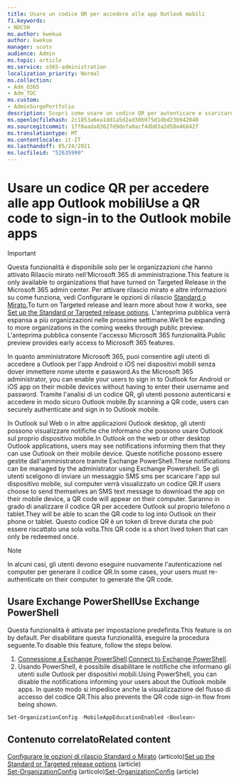 ```yaml
---
title: Usare un codice QR per accedere alle app Outlook mobili
f1.keywords:
- NOCSH
ms.author: kwekua
author: kwekua
manager: scotv
audience: Admin
ms.topic: article
ms.service: o365-administration
localization_priority: Normal
ms.collection:
- Adm_O365
- Adm_TOC
ms.custom:
- AdminSurgePortfolio
description: Scopri come usare un codice QR per autenticare e scaricare Outlook mobile.
ms.openlocfilehash: 2c1853a6ea1dd1a5d2ad30b975d1dbd23b942040
ms.sourcegitcommit: 17f0aada83627d9defa0acf4db03a2d58e46842f
ms.translationtype: MT
ms.contentlocale: it-IT
ms.lasthandoff: 05/24/2021
ms.locfileid: "52635999"
---
```

# <a name="use-a-qr-code-to-sign-in-to-the-outlook-mobile-apps"></a><span data-ttu-id="7b320-103">Usare un codice QR per accedere alle app Outlook mobili</span><span class="sxs-lookup"><span data-stu-id="7b320-103">Use a QR code to sign-in to the Outlook mobile apps</span></span>

> [!IMPORTANT]
> <span data-ttu-id="7b320-104">Questa funzionalità è disponibile solo per le organizzazioni che hanno attivato Rilascio mirato nell'Microsoft 365 di amministrazione.</span><span class="sxs-lookup"><span data-stu-id="7b320-104">This feature is only available to organizations that have turned on Targeted Release in the Microsoft 365 admin center.</span></span> <span data-ttu-id="7b320-105">Per attivare rilascio mirato e altre informazioni su come funziona, vedi Configurare le opzioni di rilascio [Standard o Mirato.](release-options-in-office-365.md)</span><span class="sxs-lookup"><span data-stu-id="7b320-105">To turn on Targeted release and learn more about how it works, see [Set up the Standard or Targeted release options](release-options-in-office-365.md).</span></span> <span data-ttu-id="7b320-106">L'anteprima pubblica verrà espansa a più organizzazioni nelle prossime settimane.</span><span class="sxs-lookup"><span data-stu-id="7b320-106">We’ll be expanding to more organizations in the coming weeks through public preview.</span></span> <span data-ttu-id="7b320-107">L'anteprima pubblica consente l'accesso Microsoft 365 funzionalità.</span><span class="sxs-lookup"><span data-stu-id="7b320-107">Public preview provides early access to Microsoft 365 features.</span></span>

<span data-ttu-id="7b320-108">In quanto amministratore Microsoft 365, puoi consentire agli utenti di accedere a Outlook per l'app Android o iOS nei dispositivi mobili senza dover immettere nome utente e password.</span><span class="sxs-lookup"><span data-stu-id="7b320-108">As the Microsoft 365 administrator, you can enable your users to sign in to Outlook for Android or iOS app on their mobile devices without having to enter their username and password.</span></span> <span data-ttu-id="7b320-109">Tramite l'analisi di un codice QR, gli utenti possono autenticarsi e accedere in modo sicuro Outlook mobile.</span><span class="sxs-lookup"><span data-stu-id="7b320-109">By scanning a QR code, users can securely authenticate and sign in to Outlook mobile.</span></span>

<span data-ttu-id="7b320-110">In Outlook sul Web o in altre applicazioni Outlook desktop, gli utenti possono visualizzare notifiche che informano che possono usare Outlook sul proprio dispositivo mobile.</span><span class="sxs-lookup"><span data-stu-id="7b320-110">In Outlook on the web or other desktop Outlook applications, users may see notifications informing them that they can use Outlook on their mobile device.</span></span> <span data-ttu-id="7b320-111">Queste notifiche possono essere gestite dall'amministratore tramite Exchange PowerShell.</span><span class="sxs-lookup"><span data-stu-id="7b320-111">These notifications can be managed by the administrator using Exchange Powershell.</span></span> <span data-ttu-id="7b320-112">Se gli utenti scelgono di inviare un messaggio SMS sms per scaricare l'app sul dispositivo mobile, sul computer verrà visualizzato un codice QR.</span><span class="sxs-lookup"><span data-stu-id="7b320-112">If users choose to send themselves an SMS text message to download the app on their mobile device, a QR code will appear on their computer.</span></span> <span data-ttu-id="7b320-113">Saranno in grado di analizzare il codice QR per accedere Outlook sul proprio telefono o tablet.</span><span class="sxs-lookup"><span data-stu-id="7b320-113">They will be able to scan the QR code to log into Outlook on their phone or tablet.</span></span> <span data-ttu-id="7b320-114">Questo codice QR è un token di breve durata che può essere riscattato una sola volta.</span><span class="sxs-lookup"><span data-stu-id="7b320-114">This QR code is a short lived token that can only be redeemed once.</span></span>

> [!NOTE]
> <span data-ttu-id="7b320-115">In alcuni casi, gli utenti devono eseguire nuovamente l'autenticazione nel computer per generare il codice QR.</span><span class="sxs-lookup"><span data-stu-id="7b320-115">In some cases, your users must re-authenticate on their computer to generate the QR code.</span></span>

## <a name="use-exchange-powershell"></a><span data-ttu-id="7b320-116">Usare Exchange PowerShell</span><span class="sxs-lookup"><span data-stu-id="7b320-116">Use Exchange PowerShell</span></span>

<span data-ttu-id="7b320-117">Questa funzionalità è attivata per impostazione predefinita.</span><span class="sxs-lookup"><span data-stu-id="7b320-117">This feature is on by default.</span></span> <span data-ttu-id="7b320-118">Per disabilitare questa funzionalità, eseguire la procedura seguente.</span><span class="sxs-lookup"><span data-stu-id="7b320-118">To disable this feature, follow the steps below.</span></span>

1. <span data-ttu-id="7b320-119">[Connessione a Exchange PowerShell](/powershell/exchange/connect-to-exchange-online-powershell?view=exchange-ps).</span><span class="sxs-lookup"><span data-stu-id="7b320-119">[Connect to Exchange PowerShell](/powershell/exchange/connect-to-exchange-online-powershell?view=exchange-ps).</span></span>
2. <span data-ttu-id="7b320-120">Usando PowerShell, è possibile disabilitare le notifiche che informano gli utenti sulle Outlook per dispositivi mobili.</span><span class="sxs-lookup"><span data-stu-id="7b320-120">Using PowerShell, you can disable the notifications informing your users about the Outlook mobile apps.</span></span> <span data-ttu-id="7b320-121">In questo modo si impedisce anche la visualizzazione del flusso di accesso del codice QR.</span><span class="sxs-lookup"><span data-stu-id="7b320-121">This also prevents the QR code sign-in flow from being shown.</span></span>

```powershell
Set-OrganizationConfig -MobileAppEducationEnabled <Boolean>
```

## <a name="related-content"></a><span data-ttu-id="7b320-122">Contenuto correlato</span><span class="sxs-lookup"><span data-stu-id="7b320-122">Related content</span></span>

<span data-ttu-id="7b320-123">[Configurare le opzioni di rilascio Standard o Mirato](release-options-in-office-365.md) (articolo)</span><span class="sxs-lookup"><span data-stu-id="7b320-123">[Set up the Standard or Targeted release options](release-options-in-office-365.md) (article)</span></span>\
<span data-ttu-id="7b320-124">[Set-OrganizationConfig](/powershell/module/exchange/set-organizationconfig?view=exchange-ps) (articolo)</span><span class="sxs-lookup"><span data-stu-id="7b320-124">[Set-OrganizationConfig](/powershell/module/exchange/set-organizationconfig?view=exchange-ps) (article)</span></span>